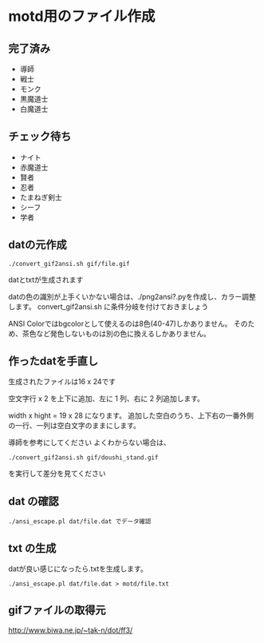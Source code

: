 # motd用のファイル作成

## 完了済み

* 導師
* 戦士
* モンク
* 黒魔道士
* 白魔道士

## チェック待ち

* ナイト
* 赤魔道士
* 賢者
* 忍者
* たまねぎ剣士
* シーフ
* 学者

## datの元作成

    ./convert_gif2ansi.sh gif/file.gif

datとtxtが生成されます

datの色の識別が上手くいかない場合は、./png2ansi?.pyを作成し、カラー調整します。
convert_gif2ansi.sh に条件分岐を付けておきましょう

ANSI Colorではbgcolorとして使えるのは8色(40-47)しかありません。
そのため、茶色など発色しないものは別の色に換えるしかありません。

## 作ったdatを手直し

生成されたファイルは16 x 24です

空文字行 x 2 を上下に追加、左に 1 列、右に 2 列追加します。

width x hight = 19 x 28 になります。
追加した空白のうち、上下右の一番外側の一行、一列は空白文字のままにします。

導師を参考にしてください
よくわからない場合は、

    ./convert_gif2ansi.sh gif/doushi_stand.gif

を実行して差分を見てください

## dat の確認

    ./ansi_escape.pl dat/file.dat でデータ確認

## txt の生成

datが良い感じになったら.txtを生成します。

    ./ansi_escape.pl dat/file.dat > motd/file.txt

## gifファイルの取得元

http://www.biwa.ne.jp/~tak-n/dot/ff3/
